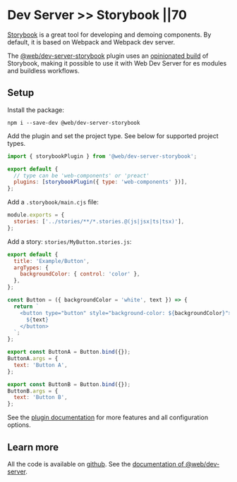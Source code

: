 # Dev Server >> Storybook ||70

[Storybook](https://storybook.js.org/) is a great tool for developing and demoing components. By default, it is based on Webpack and Webpack dev server.

The [@web/dev-server-storybook](../../docs/dev-server/plugins/storybook.md) plugin uses an [opinionated build](https://github.com/modernweb-dev/storybook-prebuilt) of Storybook, making it possible to use it with Web Dev Server for es modules and buildless workflows.

## Setup

Install the package:

```
npm i --save-dev @web/dev-server-storybook
```

Add the plugin and set the project type. See below for supported project types.

```js
import { storybookPlugin } from '@web/dev-server-storybook';

export default {
  // type can be 'web-components' or 'preact'
  plugins: [storybookPlugin({ type: 'web-components' })],
};
```

Add a `.storybook/main.cjs` file:

```js
module.exports = {
  stories: ['../stories/**/*.stories.@(js|jsx|ts|tsx)'],
};
```

Add a story: `stories/MyButton.stories.js`:

```js
export default {
  title: 'Example/Button',
  argTypes: {
    backgroundColor: { control: 'color' },
  },
};

const Button = ({ backgroundColor = 'white', text }) => {
  return `
    <button type="button" style="background-color: ${backgroundColor}">
      ${text}
    </button>
  `;
};

export const ButtonA = Button.bind({});
ButtonA.args = {
  text: 'Button A',
};

export const ButtonB = Button.bind({});
ButtonB.args = {
  text: 'Button B',
};
```

See the [plugin documentation](../../docs/dev-server/plugins/storybook.md) for more features and all configuration options.

## Learn more

All the code is available on [github](https://github.com/modernweb-dev/example-projects/tree/master/guides/dev-server).
See the [documentation of @web/dev-server](../../docs/dev-server/overview.md).
